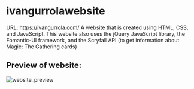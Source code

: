 # ivangurrolawebsite
URL: https://ivangurrola.com/ 
A website that is created using HTML, CSS, and JavaScript. This website also uses the jQuery JavaScript library, the Fomantic-UI framework, and the Scryfall API (to get information about Magic: The Gathering cards) 

Preview of website:
--
![website_preview](https://user-images.githubusercontent.com/71343788/123168799-fb6ee180-d467-11eb-852d-139ef6222384.PNG)


